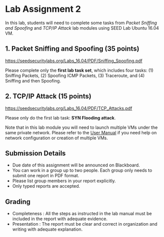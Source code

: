 # Lab Assignment 2

In this lab, students will need to complete some tasks from _Packet Sniffing and Spoofing_ and _TCP/IP Attack_ lab modules using SEED Lab Ubuntu 16.04 VM.

## 1. Packet Sniffing and Spoofing (35 points)

https://seedsecuritylabs.org/Labs_16.04/PDF/Sniffing_Spoofing.pdf

Please complete only the **first lab task set**, which includes four tasks: (1) Sniffing Packets, (2) Spoofing ICMP Packets, (3) Traceroute, and (4) Sniffing and then Spoofing.

## 2. TCP/IP Attack (15 points)

https://seedsecuritylabs.org/Labs_16.04/PDF/TCP_Attacks.pdf

Please only do the first lab task: **SYN Flooding attack**.

Note that in this lab module you will need to launch multiple VMs under the same private network. Please refer to the [User Manual](http://www.cis.syr.edu/~wedu/seed/Labs_16.04/Documents/SEEDVM_VirtualBoxManual.pdf) if you need help on network configuration or creation of multiple VMs.

## Submission Details

- Due date of this assignment will be announced on Blackboard.
- You can work in a group up to two people. Each group only needs to submit one report in PDF format.
- Please list group members in your report explicitly.
- Only typed reports are accepted.

## Grading

- Completeness : All the steps as instructed in the lab manual must be included in the report with adequate evidence.
- Presentation : The report must be clear and correct in organization and writing with adequate explanation.

